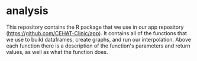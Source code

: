 # analysis

This repository contains the R package that we use in our app repository (https://github.com/CEHAT-Clinic/app). It contains all of the functions that we use to build dataframes, create graphs, and run our interpolation. Above each function there is a description of the function's parameters and return values, as well as what the function does.
